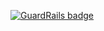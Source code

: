 
[![GuardRails badge](https://badges.production.guardrails.io/shtakai/ultrasoniq.github.io.svg)](https://www.guardrails.io)
